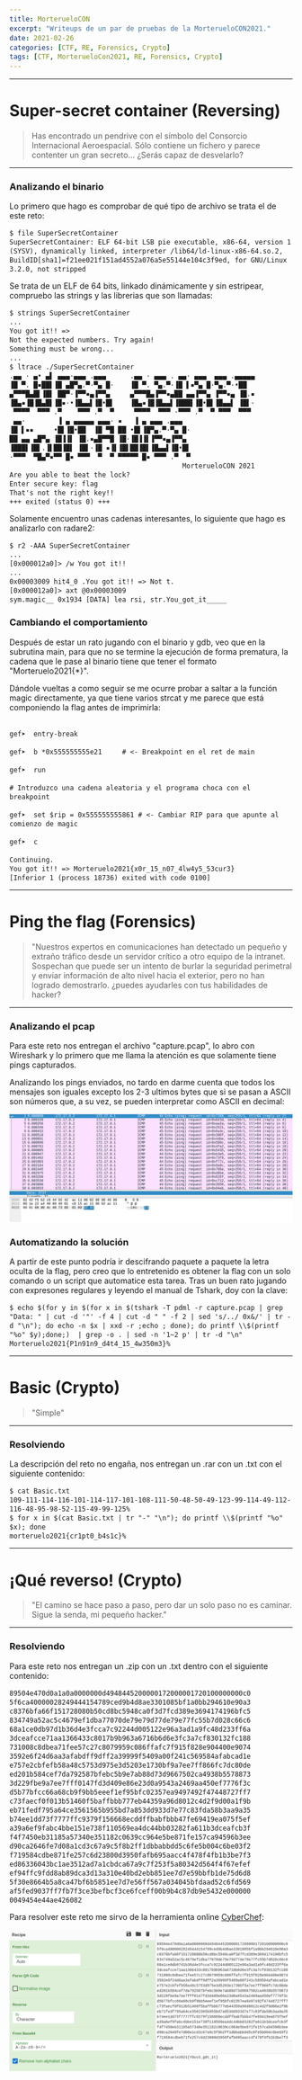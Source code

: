 ```yaml
---
title: MorterueloCON
excerpt: "Writeups de un par de pruebas de la MorterueloCON2021."
date: 2021-02-26
categories: [CTF, RE, Forensics, Crypto]
tags: [CTF, MorterueloCon2021, RE, Forensics, Crypto]
---
```


---
# Super-secret container (Reversing)

> Has encontrado un pendrive con el símbolo del Consorcio Internacional Aeroespacial. Sólo contiene un fichero y parece contenter un gran secreto... ¿Serás capaz de desvelarlo?
---

### Analizando el binario

Lo primero que hago es comprobar de qué tipo de archivo se trata el de este reto:

```
$ file SuperSecretContainer
SuperSecretContainer: ELF 64-bit LSB pie executable, x86-64, version 1 (SYSV), dynamically linked, interpreter /lib64/ld-linux-x86-64.so.2, BuildID[sha1]=f21ee021f151ad4552a076a5e55144e104c3f9ed, for GNU/Linux 3.2.0, not stripped
```

Se trata de un ELF de 64 bits, linkado dinámicamente y sin estripear, compruebo las strings y las librerias que son llamadas:

```
$ strings SuperSecretContainer
...
You got it!! =>
Not the expected numbers. Try again!
Something must be wrong...
...
$ ltrace ./SuperSecretContainer
.▄▄ · ▄• ▄▌ ▄▄▄·▄▄▄ .▄▄▄      .▄▄ · ▄▄▄ . ▄▄· ▄▄▄  ▄▄▄ .▄▄▄▄▄
▐█ ▀. █▪██▌▐█ ▄█▀▄.▀·▀▄ █·    ▐█ ▀. ▀▄.▀·▐█ ▌▪▀▄ █·▀▄.▀·•██
▄▀▀▀█▄█▌▐█▌ ██▀·▐▀▀▪▄▐▀▀▄     ▄▀▀▀█▄▐▀▀▪▄██ ▄▄▐▀▀▄ ▐▀▀▪▄ ▐█.▪
▐█▄▪▐█▐█▄█▌▐█▪·•▐█▄▄▌▐█•█▌    ▐█▄▪▐█▐█▄▄▌▐███▌▐█•█▌▐█▄▄▌ ▐█▌·
 ▀▀▀▀  ▀▀▀ .▀    ▀▀▀ .▀  ▀     ▀▀▀▀  ▀▀▀ ·▀▀▀ .▀  ▀ ▀▀▀  ▀▀▀
 ▄▄·        ▐ ▄ ▄▄▄▄▄ ▄▄▄· ▪   ▐ ▄ ▄▄▄ .▄▄▄
▐█ ▌▪▪     •█▌▐█•██  ▐█ ▀█ ██ •█▌▐█▀▄.▀·▀▄ █·
██ ▄▄ ▄█▀▄ ▐█▐▐▌ ▐█.▪▄█▀▀█ ▐█·▐█▐▐▌▐▀▀▪▄▐▀▀▄
▐███▌▐█▌.▐▌██▐█▌ ▐█▌·▐█ ▪▐▌▐█▌██▐█▌▐█▄▄▌▐█•█▌
·▀▀▀  ▀█▄▀▪▀▀ █▪ ▀▀▀  ▀  ▀ ▀▀▀▀▀ █▪ ▀▀▀ .▀  ▀
                                           MorterueloCON 2021
Are you able to beat the lock?
Enter secure key: flag
That's not the right key!!
+++ exited (status 0) +++
```

Solamente encuentro unas cadenas interesantes, lo siguiente que hago es analizarlo con radare2:

```
$ r2 -AAA SuperSecretContainer
...
[0x000012a0]> /w You got it!!
...
0x00003009 hit4_0 .You got it!! => Not t.
[0x000012a0]> axt @0x00003009
sym.magic__ 0x1934 [DATA] lea rsi, str.You_got_it_____
```

### Cambiando el comportamiento

Después de estar un rato jugando con el binario y gdb, veo que en la subrutina main, para que no se termine la ejecución de forma prematura, la cadena que le pase al binario tiene que tener el formato "Morteruelo2021{\*}".

Dándole vueltas a como seguir se me ocurre probar a saltar a la función magic directamente, ya que tiene varios strcat y me parece que está componiendo la flag antes de imprimirla:

```

gef➤  entry-break

gef➤  b *0x555555555e21		# <- Breakpoint en el ret de main

gef➤  run

# Introduzco una cadena aleatoria y el programa choca con el breakpoint

gef➤  set $rip = 0x555555555861	# <- Cambiar RIP para que apunte al comienzo de magic

gef➤  c

Continuing.
You got it!! => Morteruelo2021{x0r_15_n07_4lw4y5_53cur3}
[Inferior 1 (process 18736) exited with code 0100]
```

---
# Ping the flag (Forensics)

> "Nuestros expertos en comunicaciones han detectado un pequeño y extraño tráfico desde un servidor crítico a otro equipo de la intranet. Sospechan que puede ser un intento de burlar la seguridad perimetral y enviar información de alto nivel hacia el exterior, pero no han logrado demostrarlo. ¿puedes ayudarles con tus habilidades de hacker?
---

### Analizando el pcap

Para este reto nos entregan el archivo "capture.pcap", lo abro con Wireshark y lo primero que me llama la atención es que solamente tiene pings capturados.

Analizando los pings enviados, no tardo en darme cuenta que todos los mensajes son iguales excepto los 2-3 ultimos bytes que si se pasan a ASCII son números que, a su vez, se pueden interpretar como ASCII en decimal:

![](/assets/img/morteruelo/01.png)

### Automatizando la solución

A partir de este punto podría ir descifrando paquete a paquete la letra oculta de la flag, pero creo que lo entretenido es obtener la flag con un solo comando o un script que automatice esta tarea. Tras un buen rato jugando con expresones regulares y leyendo el manual de Tshark, doy con la clave:

```
$ echo $(for y in $(for x in $(tshark -T pdml -r capture.pcap | grep "Data: " | cut -d '"' -f 4 | cut -d " " -f 2 | sed 's/../ 0x&/' | tr -d "\n"); do echo -n $x | xxd -r ;echo ; done); do printf \\$(printf "%o" $y);done;)  | grep -o . | sed -n '1~2 p' | tr -d "\n"
Morteruelo2021{P1n91n9_d4t4_15_4w350m3}%
```

---
# Basic (Crypto)

> "Simple"
---

### Resolviendo

La descripción del reto no engaña, nos entregan un .rar con un .txt con el siguiente contenido:

```
$ cat Basic.txt
109-111-114-116-101-114-117-101-108-111-50-48-50-49-123-99-114-49-112-116-48-95-98-52-115-49-99-125%
$ for x in $(cat Basic.txt | tr "-" "\n"); do printf \\$(printf "%o" $x); done
morteruelo2021{cr1pt0_b4s1c}%
```

---
# ¡Qué reverso! (Crypto)

> "El camino se hace paso a paso, pero dar un solo paso no es caminar. Sigue la senda, mi pequeño hacker."
---

### Resolviendo

Para este reto nos entregan un .zip con un .txt dentro con el siguiente contenido:

```
89504e470d0a1a0a0000000d4948445200000172000001720100000000c0
5f6ca40000028249444154789ced9b4d8ae3301085bf1a0bb294610e90a3
c8376bfa66f151728080b50cd8bc5948ca0f3d7fcd389e3694174196bfc5
834749a52ac5c4679ef1dba77070de79e79d77de79e77fc55b7d028c66c6
68a1ce0db97d1b36d4e3fcca7c92244d005122e96a3ad1a9fc48d233ff6a
3dceafcce71aa1366433c8017b9b963a6716b6d6e3fc3a7cf830132fc188
731008c8dbea71fee57c27c8079959c086ffafc7f915f828e904400e9074
3592e6f24d6aa3afabdff9dff2a39999f5409a00f241c569584afabcad1e
e757e2cbfefb58a48c5753d975e3d5203e1730bf9a7ee7ff866fc7dc80de
ed201b584cef7da792587bfebc5b9e7ab88d73d9667502ca4938b5578873
3d229fbe9a7ee7fff0147fd3d409e86e23d0a9543a2469aa450ef7776f3c
d5b77bfcc66a68cb9f9bb5eeef1ef95bfc02357ea9497492f47448727ff7
c73faecf0f013b51460f5baffbbb777eb44359a96d8012c4d2f9d00a1f9b
eb71fedf795a64ce3561565b955bd7a853dd933d7e77c83fda58b3aa9a35
b74ee1dd73f7777ffc9379f156668ecddffbabfbbb47fe69419ea075f5ef
a39a6ef9fabc4bbe151e738f110569ea4dc44bb03282fa611b3dceafcb3f
f4f7450eb31185a57340e351182c0639cc964e5be871fe157ca94596b3ee
d90ca2646fe7d08a1cd3c67a9c5f8b2ff1dbbabbdd5c6fe5b004c6be03f2
f719584cdbe871fe257c6d23800d3950fafb695aacc4f478f4fb1b3be7f3
ed86336043bc1ae3512ad7a1cbdca67a9c7f253f5a80342d564f4f67efef
ef94ffc9fdd8ab89dca3d13a310e40bd2ebb851ee7d7e59bbfb1de75d6d8
5f30e8664b5a8ca47bf6b5851ee7d7e56ff567a034045bfdaad52c6fd569
af5fed9037ff7fb7f3ce3befbcf3ce6fceff00b9b4c87db9e5432e000000
0049454e44ae426082
```

Para resolver este reto me sirvo de la herramienta online [CyberChef](https://gchq.github.io/CyberChef/):

![](/assets/img/morteruelo/02.png)

